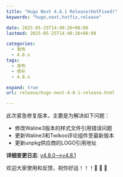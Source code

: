 ```yaml
---
title: "Hugo Next 4.8.1 Release(HotFixed)"
keywords: "hugo,next,hotfix,release"

date: 2025-05-25T14:40:26+08:00
lastmod: 2025-05-25T14:40:26+08:00

categories:
  - 发布
  - 4.8.x
tags:
  - 发布
  - 修补
  - 4.8.x

expand: true
url: release/hugo-next-4-8-1-release.html

---
```


此次紧急修复版本，主要是为解决如下问题：

 - 修改Waline3版本的样式文件引用错误问题
 - 更新Waline3和Twikoo评论组件至最新版本
 - 更新unpkg供应商的LOGO引用地址


**详细变更日志**: [v4.8.0-->v4.8.1](https://github.com/hugo-next/hugo-theme-next/compare/v4.8.0...v4.8.1)

欢迎大家使用和反馈，祝你好运！！！:tada: :tada: :tada:
